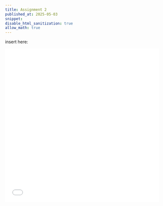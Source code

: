 ```yaml
---
title: Assignment 2
published_at: 2025-05-03
snippet: 
disable_html_sanitization: true
allow_math: true
---
```


insert here:
<iframe src="/asm2/index.html" width="100%" height="500" style="border: none;"></iframe>